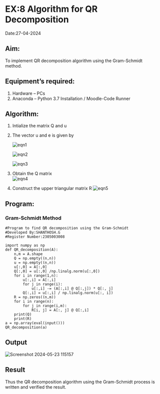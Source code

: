 # EX:8 Algorithm for QR Decomposition
Date:27-04-2024
## Aim:
To implement QR decomposition algorithm using the Gram-Schmidt method.
## Equipment’s required:
1.	Hardware – PCs
2.	Anaconda – Python 3.7 Installation / Moodle-Code Runner
## Algorithm:
1.	Intialize the matrix Q and u
2.	The vector u and e is given by

    ![eqn1](./ex4.jpg)

    ![eqn2](./ex6.jpg)

    ![eqn3](./ex3.jpg)

3.	Obtain the Q matrix   
    ![eqn4](./ex1.jpg)
4.	Construct the upper triangular matrix R
    ![eqn5](./ex2.jpg)

## Program:
### Gram-Schmidt Method
```
#Program to find QR decomposition using the Gram-Schmidt
#Developed By:SHANTHOSH.G
#Register Number:2305003008

import numpy as np
def QR_decomposition(A):
    n,m = A.shape
    Q = np.empty((n,n))
    u = np.empty((n,n))
    u[:,0] = A[:,0]
    Q[:,0] = u[:,0] /np.linalg.norm(u[:,0])
    for i in range(1,n):
        u[:,i] = A[:,i]
        for j in range(i):
            u[:,i] -= (A[:,i] @ Q[:,j]) * Q[:, j]
        Q[:,i] = u[:,i] / np.linalg.norm(u[:, i])
    R = np.zeros((n,m))
    for i in range(n):
        for j in range(i,m):
            R[i, j] = A[:, j] @ Q[:,i]
    print(Q)
    print(R)
a = np.array(eval(input()))
QR_decomposition(a)
```

## Output
![Screenshot 2024-05-23 115157](https://github.com/shanthosh397/QRdecomposition/assets/153431200/4a30de44-4ecb-4a38-a416-75aea61a027c)

## Result
Thus the QR decomposition algorithm using the Gram-Schmidt process is written and verified the result.
